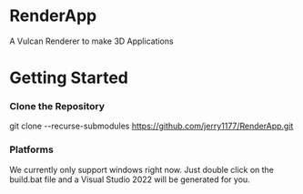 # RenderApp
A Vulcan Renderer to make 3D Applications

# Getting Started
### Clone the Repository
git clone --recurse-submodules https://github.com/jerry1177/RenderApp.git

### Platforms
We currently only support windows right now. Just double click on the build.bat file and a Visual Studio 2022 will be generated for you.
